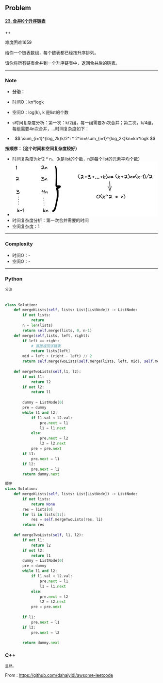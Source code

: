 ## Problem

#### [23. 合并K个升序链表](https://leetcode-cn.com/problems/merge-k-sorted-lists/)

++

难度困难1659

给你一个链表数组，每个链表都已经按升序排列。

请你将所有链表合并到一个升序链表中，返回合并后的链表。

------

### Note

- **分治：**

- 时间O：kn*logk

- 空间O：log(k), k 是list的个数

- s时间复杂度分析：第一次：k/2组，每一组需要2n次合并；第二次，k/4组，每组需要4n次合并，...时间复杂度如下：

- $$
  \sum_{i=1}^{log_2k}k/2^i * 2^in=\sum_{i=1}^{log_2k}kn=kn*logk
  $$

**按顺序：（这个时间和空间复杂度较好）**

- 时间复杂度为k^2 * n。（k是list的个数，n是每个list的元素平均个数）
- ![image-20211221220246306](imgs/image-20211221220246306.png)
- 时间复杂度分析：第一次合并需要的时间
- 空间复杂度：1



------

### Complexity

- 时间O：-
- 空间O：-

------

### Python

```python
分治


class Solution:
    def mergeKLists(self, lists: List[ListNode]) -> ListNode:
        if not lists:
            return 
        n = len(lists)
        return self.merge(lists, 0, n-1)
    def merge(self,lists, left, right):
        if left == right:
            # 直接返回该链表
            return lists[left]
        mid = left + (right - left) // 2
        return self.mergeTwoLists(self.merge(lists, left, mid), self.merge(lists, mid + 1, right))
        
    def mergeTwoLists(self,l1, l2):
        if not l1:
            return l2
        if not l2:
            return l1

        dummy = ListNode(0)
        pre = dummy
        while l1 and l2:
            if l1.val < l2.val:
                pre.next = l1
                l1 = l1.next
            else:
                pre.next = l2
                l2 = l2.next
            pre = pre.next
        if l1:
            pre.next = l1
        if l2:
            pre.next = l2
        return dummy.next
```



```python
顺序
class Solution:
    def mergeKLists(self, lists: List[ListNode]) -> ListNode:
        if not lists:
            return None
        res = lists[0]
        for li in lists[1:]:
            res = self.mergeTwoLists(res, li)
        return res

    def mergeTwoLists(self, l1, l2):
        if not l1:
            return l2
        if not l2:
            return l1
        dummy = ListNode(0)
        pre = dummy
        while l1 and l2:
            if l1.val < l2.val:
                pre.next = l1
                l1 = l1.next
            else:
                pre.next = l2
                l2 = l2.next
            pre = pre.next
        
        if l1:
            pre.next = l1
        if l2:
            pre.next = l2

        return dummy.next
```



### C++

```C++
显然。
```



From : https://github.com/dahaiyidi/awsome-leetcode
